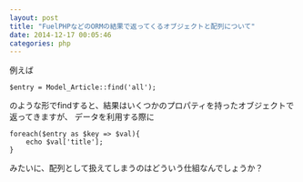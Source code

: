 ```yaml
---
layout: post
title: "FuelPHPなどのORMの結果で返ってくるオブジェクトと配列について"
date: 2014-12-17 00:05:46
categories: php
---
```

<p>例えば</p>

<pre><code>$entry = Model_Article::find('all');
</code></pre>

<p>のような形でfindすると、結果はいくつかのプロパティを持ったオブジェクトで返ってきますが、
データを利用する際に</p>

<pre><code>foreach($entry as $key =&gt; $val){
    echo $val['title'];
}
</code></pre>

<p>みたいに、配列として扱えてしまうのはどういう仕組なんでしょうか？</p>
